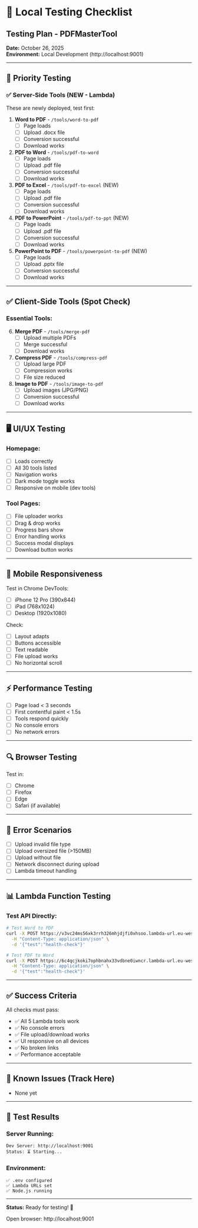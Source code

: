 # 🧪 Local Testing Checklist

## Testing Plan - PDFMasterTool

**Date:** October 26, 2025  
**Environment:** Local Development (http://localhost:9001)

---

## 🎯 Priority Testing

### ✅ Server-Side Tools (NEW - Lambda)
These are newly deployed, test first:

1. **Word to PDF** - `/tools/word-to-pdf`
   - [ ] Page loads
   - [ ] Upload .docx file
   - [ ] Conversion successful
   - [ ] Download works

2. **PDF to Word** - `/tools/pdf-to-word`
   - [ ] Page loads
   - [ ] Upload .pdf file
   - [ ] Conversion successful
   - [ ] Download works

3. **PDF to Excel** - `/tools/pdf-to-excel` (NEW)
   - [ ] Page loads
   - [ ] Upload .pdf file
   - [ ] Conversion successful
   - [ ] Download works

4. **PDF to PowerPoint** - `/tools/pdf-to-ppt` (NEW)
   - [ ] Page loads
   - [ ] Upload .pdf file
   - [ ] Conversion successful
   - [ ] Download works

5. **PowerPoint to PDF** - `/tools/powerpoint-to-pdf` (NEW)
   - [ ] Page loads
   - [ ] Upload .pptx file
   - [ ] Conversion successful
   - [ ] Download works

---

## ✅ Client-Side Tools (Spot Check)

### Essential Tools:
6. **Merge PDF** - `/tools/merge-pdf`
   - [ ] Upload multiple PDFs
   - [ ] Merge successful
   - [ ] Download works

7. **Compress PDF** - `/tools/compress-pdf`
   - [ ] Upload large PDF
   - [ ] Compression works
   - [ ] File size reduced

8. **Image to PDF** - `/tools/image-to-pdf`
   - [ ] Upload images (JPG/PNG)
   - [ ] Conversion successful
   - [ ] Download works

---

## 🖥️ UI/UX Testing

### Homepage:
- [ ] Loads correctly
- [ ] All 30 tools listed
- [ ] Navigation works
- [ ] Dark mode toggle works
- [ ] Responsive on mobile (dev tools)

### Tool Pages:
- [ ] File uploader works
- [ ] Drag & drop works
- [ ] Progress bars show
- [ ] Error handling works
- [ ] Success modal displays
- [ ] Download button works

---

## 📱 Mobile Responsiveness

Test in Chrome DevTools:
- [ ] iPhone 12 Pro (390x844)
- [ ] iPad (768x1024)
- [ ] Desktop (1920x1080)

Check:
- [ ] Layout adapts
- [ ] Buttons accessible
- [ ] Text readable
- [ ] File upload works
- [ ] No horizontal scroll

---

## ⚡ Performance Testing

- [ ] Page load < 3 seconds
- [ ] First contentful paint < 1.5s
- [ ] Tools respond quickly
- [ ] No console errors
- [ ] No network errors

---

## 🔍 Browser Testing

Test in:
- [ ] Chrome
- [ ] Firefox
- [ ] Edge
- [ ] Safari (if available)

---

## 🐛 Error Scenarios

- [ ] Upload invalid file type
- [ ] Upload oversized file (>150MB)
- [ ] Upload without file
- [ ] Network disconnect during upload
- [ ] Lambda timeout handling

---

## 📊 Lambda Function Testing

### Test API Directly:

```bash
# Test Word to PDF
curl -X POST https://v3vc24ms56xk3rrh326mhjdjfi0xhsoo.lambda-url.eu-west-1.on.aws/ \
  -H "Content-Type: application/json" \
  -d '{"test":"health-check"}'

# Test PDF to Word
curl -X POST https://6c4qcjkoki7ophbnahx33vdbne0iwncr.lambda-url.eu-west-1.on.aws/ \
  -H "Content-Type: application/json" \
  -d '{"test":"health-check"}'
```

---

## ✅ Success Criteria

All checks must pass:
- ✅ All 5 Lambda tools work
- ✅ No console errors
- ✅ File upload/download works
- ✅ UI responsive on all devices
- ✅ No broken links
- ✅ Performance acceptable

---

## 🚨 Known Issues (Track Here)

- None yet

---

## 📝 Test Results

### Server Running:
```
Dev Server: http://localhost:9001
Status: ⏳ Starting...
```

### Environment:
```
✅ .env configured
✅ Lambda URLs set
✅ Node.js running
```

---

**Status:** Ready for testing! 🧪

Open browser: http://localhost:9001











